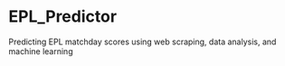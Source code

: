 # EPL_Predictor
Predicting EPL matchday scores using web scraping, data analysis, and machine learning
